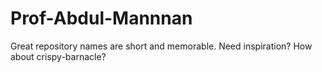 # Prof-Abdul-Mannnan
Great repository names are short and memorable. Need inspiration? How about crispy-barnacle?
